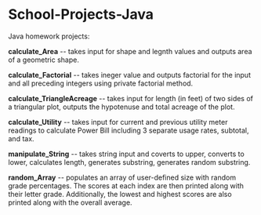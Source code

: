 # School-Projects-Java

Java homework projects:

**calculate_Area** -- takes input for shape and legnth values and outputs area of a geometric shape.

**calculate_Factorial** -- takes ineger value and outputs factorial for the input and all preceding integers using private factorial method.

**calculate_TriangleAcreage** -- takes input for length (in feet) of two sides of a triangular plot, outputs the hypotenuse and total acreage of the plot.

**calculate_Utility** -- takes input for current and previous utility meter readings to calculate Power Bill including 3 separate usage rates, subtotal, and tax.

**manipulate_String** -- takes string input and coverts to upper, converts to lower, calculates length, generates substring, generates random substring.

**random_Array** -- populates an array of user-defined size with random grade percentages. The scores at each index are then printed along with their letter grade. Additionally, the lowest and highest scores are also printed along with the overall average.
